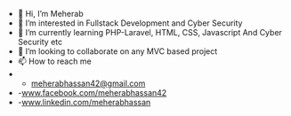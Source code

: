 - 👋 Hi, I’m Meherab
- 👀 I’m interested in Fullstack Development and Cyber Security
- 🌱 I’m currently learning PHP-Laravel, HTML, CSS, Javascript And Cyber Security etc
- 💞️ I’m looking to collaborate on any MVC based project
- 📫 How to reach me 
- - meherabhassan42@gmail.com
- -www.facebook.com/meherabhassan42
- -www.linkedin.com/meherabhassan

<!---
meherab31/meherab31 is a ✨ special ✨ repository because its `README.md` (this file) appears on your GitHub profile.
You can click the Preview link to take a look at your changes.
--->
